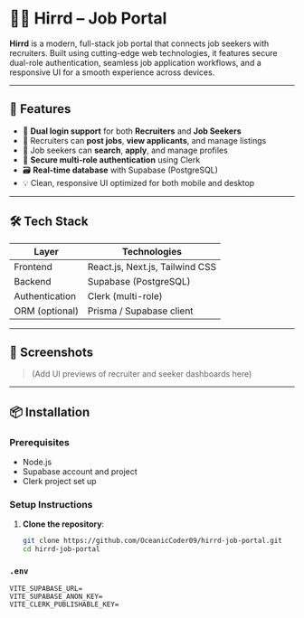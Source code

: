 # 🧑‍💼 Hirrd – Job Portal

**Hirrd** is a modern, full-stack job portal that connects job seekers with recruiters. Built using cutting-edge web technologies, it features secure dual-role authentication, seamless job application workflows, and a responsive UI for a smooth experience across devices.

---

## 🚀 Features

- 👥 **Dual login support** for both **Recruiters** and **Job Seekers**
- 🧾 Recruiters can **post jobs**, **view applicants**, and manage listings
- 💼 Job seekers can **search**, **apply**, and manage profiles
- 🔐 **Secure multi-role authentication** using Clerk
- 🗃️ **Real-time database** with Supabase (PostgreSQL)
- 💡 Clean, responsive UI optimized for both mobile and desktop

---

## 🛠️ Tech Stack

| Layer        | Technologies                          |
|--------------|----------------------------------------|
| Frontend     | React.js, Next.js, Tailwind CSS        |
| Backend      | Supabase (PostgreSQL)                  |
| Authentication | Clerk (multi-role)                  |
| ORM (optional) | Prisma / Supabase client             |

---

## 📸 Screenshots

> (Add UI previews of recruiter and seeker dashboards here)

---

## 📦 Installation

### Prerequisites

- Node.js
- Supabase account and project
- Clerk project set up

### Setup Instructions

1. **Clone the repository**:

   ```bash
   git clone https://github.com/OceanicCoder09/hirrd-job-portal.git
   cd hirrd-job-portal


### `.env` 

```
VITE_SUPABASE_URL=
VITE_SUPABASE_ANON_KEY=
VITE_CLERK_PUBLISHABLE_KEY=
```
